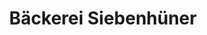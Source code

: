 ---
title: "Bäckerei Siebenhüner"
url: /allstedt-ot-poelsfeld/baeckerei-siebenhuener/
shop: Bäckerei
---